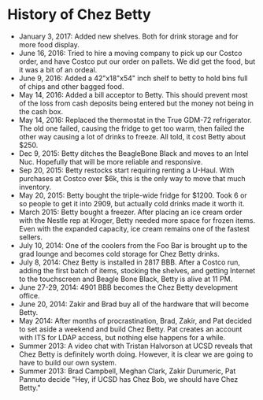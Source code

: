 History of Chez Betty
=====================

- January 3, 2017: Added new shelves. Both for drink storage and for
more food display.
- June 16, 2016: Tried to hire a moving company to pick up our
Costco order, and have Costco put our order on pallets. We did get the
food, but it was a bit of an ordeal.
- June 9, 2016: Added a 42"x18"x54" inch shelf to betty to hold bins
full of chips and other bagged food.
- May 14, 2016: Added a bill acceptor to Betty. This should prevent
most of the loss from cash deposits being entered but the money
not being in the cash box.
- May 14, 2016: Replaced the thermostat in the True GDM-72 refrigerator.
The old one failed, causing the fridge to get too warm, then failed
the other way causing a lot of drinks to freeze. All told, it cost
Betty about $250.
- Dec 9, 2015: Betty ditches the BeagleBone Black and moves to an Intel
Nuc. Hopefully that will be more reliable and responsive.
- Sep 20, 2015: Betty restocks start requiring renting a U-Haul. With purchases at
Costco over $6k, this is the only way to move that much inventory.
- May 20, 2015: Betty bought the triple-wide fridge for $1200. Took 6 or so people
to get it into 2909, but actually cold drinks made it worth it.
- March 2015: Betty bought a freezer. After placing an ice cream order
with the Nestle rep at Kroger, Betty needed more space for frozen items.
Even with the expanded capacity, ice cream remains one of the fastest
sellers.
- July 10, 2014: One of the coolers from the Foo Bar is brought up to the
grad lounge and becomes cold storage for Chez Betty drinks.
- July 8, 2014: Chez Betty is installed in 2817 BBB. After a Costco run, adding
the first batch of items, stocking the shelves, and getting Internet to
the touchscreen and Beagle Bone Black, Betty is alive at 11 PM.
- June 27-29, 2014: 4901 BBB becomes the Chez Betty development office.
- June 20, 2014: Zakir and Brad buy all of the hardware that will become Betty.
- May 2014: After months of procrastination, Brad, Zakir, and Pat decided to set
aside a weekend and build Chez Betty. Pat creates an account with ITS for LDAP
access, but nothing else happens for a while.
- Summer 2013: A video chat with Tristan Halvorson at UCSD reveals that Chez
Betty is definitely worth doing. However, it is clear we are going to have to
build our own system.
- Summer 2013: Brad Campbell, Meghan Clark, Zakir Durumeric, Pat Pannuto decide
"Hey, if UCSD has Chez Bob, we should have Chez Betty."
